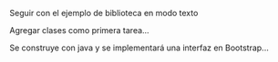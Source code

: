Seguir con el ejemplo de biblioteca en modo texto

Agregar clases como primera tarea...

Se construye con java y se implementará una interfaz en Bootstrap...
